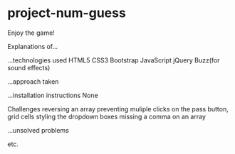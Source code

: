 # project-num-guess

Enjoy the game!




Explanations of...

...technologies used
HTML5
CSS3
Bootstrap
JavaScript
jQuery
Buzz(for sound effects)

...approach taken

...installation instructions
None


Challenges
reversing an array
preventing muliple clicks on the pass button, grid cells
styling the dropdown boxes
missing a comma on an array

...unsolved problems

etc.